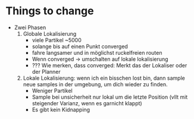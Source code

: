 # Things to change
- Zwei Phasen
    1. Globale Lokalisierung
        - viele Partikel ~5000
        - solange bis auf einen Punkt converged
        - fahre langsamer und in möglichst ruckelfreien routen
        - Wenn converged -> umschalten auf lokale lokalisierung
        - ??? Wie merken, dass converged: Merkt das der Lokaliser oder der Planner
    2. Lokale Lokalisierung: wenn ich ein bisschen lost bin, dann sample neue samples in der umgebung, um dich wieder zu finden.
        - Weniger Partikel
        - Sample bei unsicherheit nur lokal um die letzte Position (vllt mit steigender Varianz, wenn es garnicht klappt)
        - Es gibt kein Kidnapping